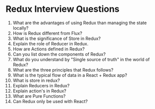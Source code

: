 # Redux Interview Questions

1. What are the advantages of using Redux than managing the state locally?
2. How is Redux different from Flux?
3. What is the significance of Store in Redux?
4. Explain the role of Reducer in Redux.
5. How are Actions defined in Redux?
6. Can you list down the components of Redux?
7. What do you understand by "Single source of truth" in the world of Redux?
8. What are the three principles that Redux follows?
9. What is the typical flow of data in a React + Redux app?
10. What is store in redux?
11. Explain Reducers in Redux?
12. Explain action's in Redux?
13. What are Pure Functions?
14. Can Redux only be used with React?